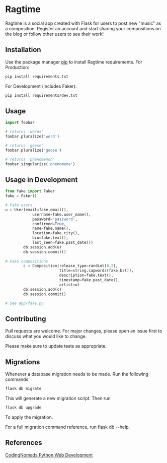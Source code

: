 # Ragtime

Ragtime is a social app created with Flask for users to post new "music" as a composition. Register an account and start sharing your compositions on the blog or follow other users to see their work!
## Installation

Use the package manager [pip](https://pip.pypa.io/en/stable/) to install Ragtime requirements.
For Production:
```bash
pip install requirements.txt
```
For Development (includes Faker):
```bash
pip install requirements/dev.txt
```

## Usage

```python
import foobar

# returns 'words'
foobar.pluralize('word')

# returns 'geese'
foobar.pluralize('goose')

# returns 'phenomenon'
foobar.singularize('phenomena')
```
## Usage in Development
```python
from fake import Faker
fake = Faker()

# Fake users
u = User(email=fake.email(),
            username=fake.user_name(),
            password='password',
            confirmed=True,
            name=fake.name(),
            location=fake.city(),
            bio=fake.text(),
            last_seen=fake.past_date())
        db.session.add(u)
        db.session.commit()
        
# Fake compositions
        c = Composition(release_type=randint(0,2),
                        title=string.capwords(fake.bs()),
                        description=fake.text(),
                        timestamp=fake.past_date(),
                        artist=u)
        db.session.add(c)
        db.session.commit()

# See app/fake.py
```

## Contributing
Pull requests are welcome. For major changes, please open an issue first to discuss what you would like to change.

Please make sure to update tests as appropriate.

## Migrations
Whenever a database migration needs to be made. Run the following commands
```bash
flask db migrate
```
This will generate a new migration script. Then run
```bash
flask db upgrade
```
To apply the migration.

For a full migration command reference, run flask db --help.

## References
[CodingNomads Python Web Development](https://codingnomads.co/career-track/professional-python-web-development-course)
